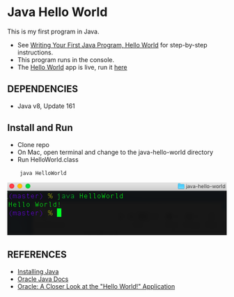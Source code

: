 # Java Hello World

This is my first program in Java.
- See [Writing Your First Java Program, Hello World](java/java-hello-world.md) for step-by-step instructions.
- This program runs in the console.
- The [Hello World]( http://tpcg.io/No64y7) app is live, run it [here]( http://tpcg.io/No64y7)


## DEPENDENCIES

- Java v8, Update 161

## Install and Run

- Clone repo
- On Mac, open terminal and change to the java-hello-world directory
- Run HelloWorld.class

```java
    java HelloWorld
```
<p align="center">
  <img src="hello-world.png">
</p>

## REFERENCES

- [Installing Java](https://java.com/en/download/help/index_installing.xml)
- [Oracle Java Docs](https://java.com/en/download/faq/java_mac.xml) 
- [Oracle: A Closer Look at the "Hello World!" Application](https://docs.oracle.com/javase/tutorial/getStarted/application/index.html)
